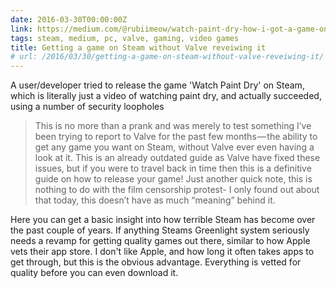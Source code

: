 ```yaml
---
date: 2016-03-30T00:00:00Z
link: https://medium.com/@rubiimeow/watch-paint-dry-how-i-got-a-game-on-the-steam-store-without-anyone-from-valve-ever-looking-at-it-2e476858c753#.dkpuwfv36
tags: steam, medium, pc, valve, gaming, video games
title: Getting a game on Steam without Valve reveiwing it
# url: /2016/03/30/getting-a-game-on-steam-without-valve-reveiwing-it/
---
```


A user/developer tried to release the game 'Watch Paint Dry' on Steam, which is literally just a video of watching paint dry, and actually succeeded, using a number of security loopholes

> This is no more than a prank and was merely to test something I’ve been trying to report to Valve for the past few months — the ability to get any game you want on Steam, without Valve ever even having a look at it. This is an already outdated guide as Valve have fixed these issues, but if you were to travel back in time then this is a definitive guide on how to release your game! Just another quick note, this is nothing to do with the film censorship protest- I only found out about that today, this doesn’t have as much “meaning” behind it.

Here you can get a basic insight into how terrible Steam has become over the past couple of years. If anything Steams Greenlight system seriously needs a revamp for getting quality games out there, similar to how Apple vets their app store. I don't like Apple, and how long it often takes apps to get through, but this is the obvious advantage. Everything is vetted for quality before you can even download it.